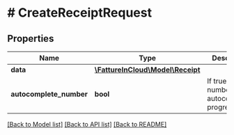 # # CreateReceiptRequest

## Properties

Name | Type | Description | Notes
------------ | ------------- | ------------- | -------------
**data** | [**\FattureInCloud\Model\Receipt**](Receipt.md) |  | [optional]
**autocomplete_number** | **bool** | If true, the number is autocompleted progressively. | [optional]

[[Back to Model list]](../../README.md#models) [[Back to API list]](../../README.md#endpoints) [[Back to README]](../../README.md)
